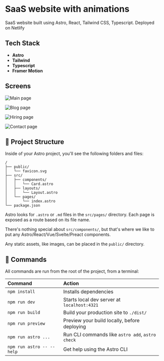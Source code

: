 # SaaS website with animations

SaaS website built using Astro, React, Tailwind CSS, Typescript. Deployed on Netlify

## Tech Stack

- **Astro**
- **Tailwind**
- **Typescript**
- **Framer Motion**

## Screens

![Main page](https://raw.githubusercontent.com/OksanaKorobanova/blockchain-saas/refs/heads/master/public/astro.png)

![Blog page](https://raw.githubusercontent.com/OksanaKorobanova/blockchain-saas/refs/heads/master/public/astro-blog.png)

![Hiring page](https://raw.githubusercontent.com/OksanaKorobanova/blockchain-saas/refs/heads/master/public/astro-hiring.png)

![Contact page](https://raw.githubusercontent.com/OksanaKorobanova/blockchain-saas/refs/heads/master/public/sass-contacts.png)

## 🚀 Project Structure

Inside of your Astro project, you'll see the following folders and files:

```text
/
├── public/
│   └── favicon.svg
├── src/
│   ├── components/
│   │   └── Card.astro
│   ├── layouts/
│   │   └── Layout.astro
│   └── pages/
│       └── index.astro
└── package.json
```

Astro looks for `.astro` or `.md` files in the `src/pages/` directory. Each page is exposed as a route based on its file name.

There's nothing special about `src/components/`, but that's where we like to put any Astro/React/Vue/Svelte/Preact components.

Any static assets, like images, can be placed in the `public/` directory.

## 🧞 Commands

All commands are run from the root of the project, from a terminal:

| Command                   | Action                                           |
| :------------------------ | :----------------------------------------------- |
| `npm install`             | Installs dependencies                            |
| `npm run dev`             | Starts local dev server at `localhost:4321`      |
| `npm run build`           | Build your production site to `./dist/`          |
| `npm run preview`         | Preview your build locally, before deploying     |
| `npm run astro ...`       | Run CLI commands like `astro add`, `astro check` |
| `npm run astro -- --help` | Get help using the Astro CLI                     |
